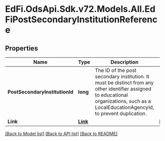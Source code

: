 # EdFi.OdsApi.Sdk.v72.Models.All.EdFiPostSecondaryInstitutionReference

## Properties

Name | Type | Description | Notes
------------ | ------------- | ------------- | -------------
**PostSecondaryInstitutionId** | **long** | The ID of the post secondary institution. It must be distinct from any other identifier assigned to educational organizations, such as a LocalEducationAgencyId, to prevent duplication. | 
**Link** | [**Link**](Link.md) |  | [optional] 

[[Back to Model list]](../../README.md#documentation-for-models) [[Back to API list]](../../README.md#documentation-for-api-endpoints) [[Back to README]](../../README.md)

